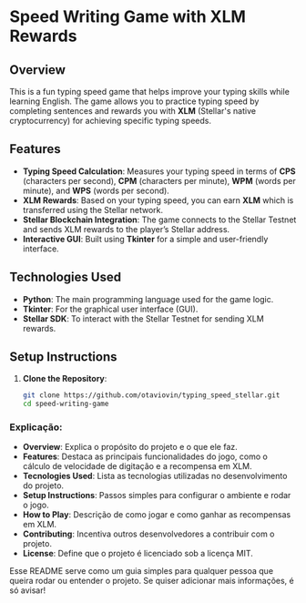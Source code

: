 # Speed Writing Game with XLM Rewards

## Overview
This is a fun typing speed game that helps improve your typing skills while learning English. The game allows you to practice typing speed by completing sentences and rewards you with **XLM** (Stellar's native cryptocurrency) for achieving specific typing speeds.

## Features
- **Typing Speed Calculation**: Measures your typing speed in terms of **CPS** (characters per second), **CPM** (characters per minute), **WPM** (words per minute), and **WPS** (words per second).
- **XLM Rewards**: Based on your typing speed, you can earn **XLM** which is transferred using the Stellar network.
- **Stellar Blockchain Integration**: The game connects to the Stellar Testnet and sends XLM rewards to the player’s Stellar address.
- **Interactive GUI**: Built using **Tkinter** for a simple and user-friendly interface.

## Technologies Used
- **Python**: The main programming language used for the game logic.
- **Tkinter**: For the graphical user interface (GUI).
- **Stellar SDK**: To interact with the Stellar Testnet for sending XLM rewards.

## Setup Instructions
1. **Clone the Repository**:
   ```bash
   git clone https://github.com/otaviovin/typing_speed_stellar.git
   cd speed-writing-game

### Explicação:
- **Overview**: Explica o propósito do projeto e o que ele faz.
- **Features**: Destaca as principais funcionalidades do jogo, como o cálculo de velocidade de digitação e a recompensa em XLM.
- **Tecnologies Used**: Lista as tecnologias utilizadas no desenvolvimento do projeto.
- **Setup Instructions**: Passos simples para configurar o ambiente e rodar o jogo.
- **How to Play**: Descrição de como jogar e como ganhar as recompensas em XLM.
- **Contributing**: Incentiva outros desenvolvedores a contribuir com o projeto.
- **License**: Define que o projeto é licenciado sob a licença MIT.

Esse README serve como um guia simples para qualquer pessoa que queira rodar ou entender o projeto. Se quiser adicionar mais informações, é só avisar!